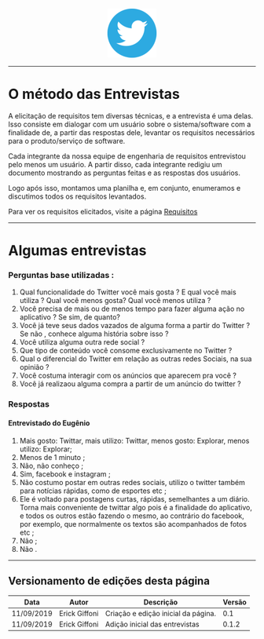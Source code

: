 <span style="margin-left: 40%;">![Twitter Logo](../../images/twitter-logo-100px.png)</span>

***
# O método das Entrevistas
A elicitação de requisitos tem diversas técnicas, e a entrevista é uma delas. Isso consiste em
dialogar com um usuário sobre o sistema/software com a finalidade de, a partir das respostas
dele, levantar os requisitos necessários para o produto/serviço de software.

Cada integrante da nossa equipe de engenharia de requisitos entrevistou pelo menos um usuário. A partir disso, cada integrante redigiu um documento mostrando as perguntas feitas e as respostas dos usuários.

Logo após isso, montamos uma planilha e, em conjunto, enumeramos e discutimos todos os requisitos levantados.

Para ver os requisitos elicitados, visite a página [Requisitos](../requisitos.md)

***
# Algumas entrevistas
### Perguntas base utilizadas :
1. Qual funcionalidade do Twitter você mais gosta ? E qual você mais utiliza ? Qual você menos gosta? Qual você menos utiliza ?
2. Você precisa de mais ou de menos tempo para fazer alguma ação no aplicativo ? Se sim, de quanto?
3. Você já teve seus dados vazados de alguma forma a partir do Twitter ? Se não , conhece alguma história sobre isso ?
4. Você utiliza alguma outra rede social ?
5. Que tipo de conteúdo você consome exclusivamente no Twitter ?
6. Qual o diferencial do Twitter em relação as outras redes Sociais, na sua opinião ?
7. Você costuma interagir com os anúncios que aparecem pra você ?
8. Você já realizaou alguma compra a partir de um anúncio do twitter ?

### Respostas
#### Entrevistado do Eugênio
1. Mais gosto: Twittar, mais utilizo: Twittar, menos gosto: Explorar, menos utilizo: Explorar;
2. Menos de 1 minuto ;
3. Não, não conheço ;
4. Sim, facebook e instagram ;
5. Não costumo postar em outras redes sociais, utilizo o twitter também para notícias rápidas, como de esportes etc ;
6. Ele é voltado para postagens curtas, rápidas, semelhantes a um diário. Torna mais conveniente de twittar algo pois é a finalidade do aplicativo, e todos os outros estão fazendo o mesmo, ao contrário do facebook, por exemplo, que normalmente os textos são acompanhados de fotos etc ;
7. Não ;
8. Não .

***
## Versionamento de edições desta página
| Data | Autor | Descrição | Versão |
|------|-------|-----------|--------|
| 11/09/2019 | Erick Giffoni | Criação e edição inicial da página. | 0.1 |
| 11/09/2019 | Erick Giffoni | Adição inicial das entrevistas | 0.1.2
